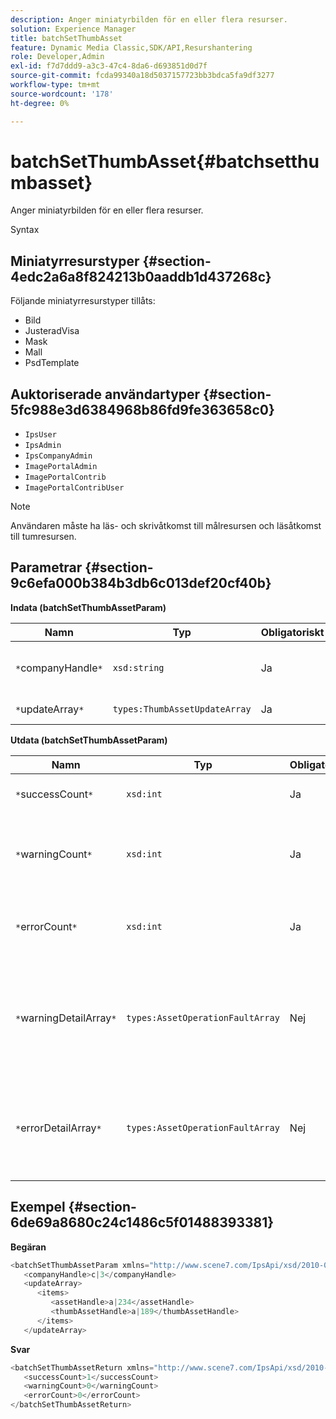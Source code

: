 ```yaml
---
description: Anger miniatyrbilden för en eller flera resurser.
solution: Experience Manager
title: batchSetThumbAsset
feature: Dynamic Media Classic,SDK/API,Resurshantering
role: Developer,Admin
exl-id: f7d7ddd9-a3c3-47c4-8da6-d693851d0d7f
source-git-commit: fcda99340a18d5037157723bb3bdca5fa9df3277
workflow-type: tm+mt
source-wordcount: '178'
ht-degree: 0%

---
```


# batchSetThumbAsset{#batchsetthumbasset}

Anger miniatyrbilden för en eller flera resurser.

Syntax

## Miniatyrresurstyper {#section-4edc2a6a8f824213b0aaddb1d437268c}

Följande miniatyrresurstyper tillåts:

* Bild
* JusteradVisa
* Mask
* Mall
* PsdTemplate

## Auktoriserade användartyper {#section-5fc988e3d6384968b86fd9fe363658c0}

* `IpsUser`
* `IpsAdmin`
* `IpsCompanyAdmin`
* `ImagePortalAdmin`
* `ImagePortalContrib`
* `ImagePortalContribUser`

>[!NOTE]
>
>Användaren måste ha läs- och skrivåtkomst till målresursen och läsåtkomst till tumresursen.

## Parametrar {#section-9c6efa000b384b3db6c013def20cf40b}

**Indata (batchSetThumbAssetParam)**

| Namn | Typ | Obligatoriskt | Beskrivning |
|---|---|---|---|
| `*`companyHandle`*` | `xsd:string` | Ja | Handtaget till företaget som innehåller tillgångarna. |
| `*`updateArray`*` | `types:ThumbAssetUpdateArray` | Ja | Arrayen med uppdateringar. |

**Utdata (batchSetThumbAssetParam)**

| Namn | Typ | Obligatoriskt | Beskrivning |
|---|---|---|---|
| `*`successCount`*` | `xsd:int` | Ja | Antal miniatyrbilder som angetts. |
| `*`warningCount`*` | `xsd:int` | Ja | Antalet varningar som genererades när åtgärden försökte ange miniatyrbilderna. |
| `*`errorCount`*` | `xsd:int` | Ja | Antalet fel som genererades när åtgärden försökte ange miniatyrbilder. |
| `*`warningDetailArray`*` | `types:AssetOperationFaultArray` | Nej | Arrayen med information som är associerad med resurserna som genererade varningar när åtgärden försökte tillämpa uppdateringarna. |
| `*`errorDetailArray`*` | `types:AssetOperationFaultArray` | Nej | Arrayen med information som är associerad med resurserna som genererade fel när åtgärden försökte tillämpa uppdateringarna. |

## Exempel {#section-6de69a8680c24c1486c5f01488393381}

**Begäran**

```java
<batchSetThumbAssetParam xmlns="http://www.scene7.com/IpsApi/xsd/2010-01-31">
   <companyHandle>c|3</companyHandle>
   <updateArray>
      <items>
         <assetHandle>a|234</assetHandle>
         <thumbAssetHandle>a|189</thumbAssetHandle>
      </items>
   </updateArray>
```

**Svar**

```java
<batchSetThumbAssetReturn xmlns="http://www.scene7.com/IpsApi/xsd/2010-01-31">
   <successCount>1</successCount>
   <warningCount>0</warningCount>
   <errorCount>0</errorCount>
</batchSetThumbAssetReturn>
```
